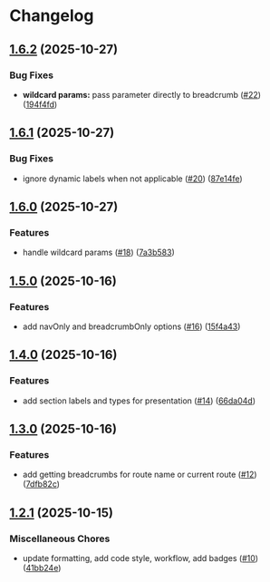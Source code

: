 # Changelog

## [1.6.2](https://github.com/sysmatter/laravel-navigation/compare/v1.6.1...v1.6.2) (2025-10-27)


### Bug Fixes

* **wildcard params:** pass parameter directly to breadcrumb ([#22](https://github.com/sysmatter/laravel-navigation/issues/22)) ([194f4fd](https://github.com/sysmatter/laravel-navigation/commit/194f4fdf5e1ad097aa2fe445f0db1a2b517d2c5b))

## [1.6.1](https://github.com/sysmatter/laravel-navigation/compare/v1.6.0...v1.6.1) (2025-10-27)


### Bug Fixes

* ignore dynamic labels when not applicable ([#20](https://github.com/sysmatter/laravel-navigation/issues/20)) ([87e14fe](https://github.com/sysmatter/laravel-navigation/commit/87e14fe080749ce3a00d540101ec6e3eda1b9ef4))

## [1.6.0](https://github.com/sysmatter/laravel-navigation/compare/v1.5.0...v1.6.0) (2025-10-27)


### Features

* handle wildcard params ([#18](https://github.com/sysmatter/laravel-navigation/issues/18)) ([7a3b583](https://github.com/sysmatter/laravel-navigation/commit/7a3b5831fa46cacc8745866eb87d33d7887de881))

## [1.5.0](https://github.com/sysmatter/laravel-navigation/compare/v1.4.0...v1.5.0) (2025-10-16)


### Features

* add navOnly and breadcrumbOnly options ([#16](https://github.com/sysmatter/laravel-navigation/issues/16)) ([15f4a43](https://github.com/sysmatter/laravel-navigation/commit/15f4a43e5109f0a8ae5e00353ff895c680e3f139))

## [1.4.0](https://github.com/sysmatter/laravel-navigation/compare/v1.3.0...v1.4.0) (2025-10-16)

### Features

* add section labels and types for
  presentation ([#14](https://github.com/sysmatter/laravel-navigation/issues/14)) ([66da04d](https://github.com/sysmatter/laravel-navigation/commit/66da04d01c9459f90cca66cd107a126f886caa95))

## [1.3.0](https://github.com/sysmatter/laravel-navigation/compare/v1.2.1...v1.3.0) (2025-10-16)

### Features

* add getting breadcrumbs for route name or current
  route ([#12](https://github.com/sysmatter/laravel-navigation/issues/12)) ([7dfb82c](https://github.com/sysmatter/laravel-navigation/commit/7dfb82c657860aef8d45ec0aa91537dd283073e0))

## [1.2.1](https://github.com/sysmatter/laravel-navigation/compare/v1.2.0...v1.2.1) (2025-10-15)

### Miscellaneous Chores

* update formatting, add code style, workflow, add
  badges ([#10](https://github.com/sysmatter/laravel-navigation/issues/10)) ([41bb24e](https://github.com/sysmatter/laravel-navigation/commit/41bb24e2e7a624bc4c1bcc9f4e81046ccc2e1ee5))
